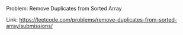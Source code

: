 Problem:  Remove Duplicates from Sorted Array

Link: https://leetcode.com/problems/remove-duplicates-from-sorted-array/submissions/

